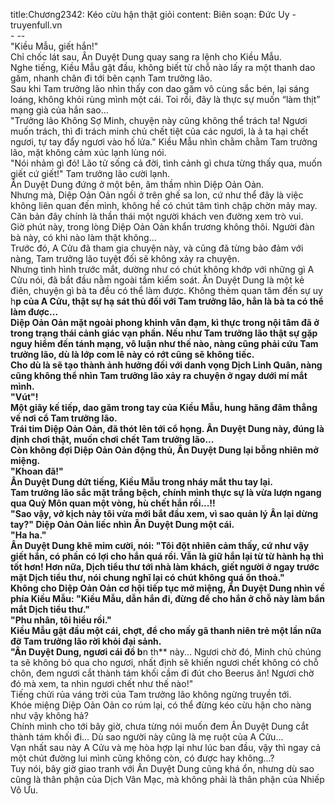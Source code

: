 title:Chương2342: Kéo cừu hận thật giỏi
content:
Biên soạn: Đức Uy - truyenfull.vn<br>- --<br>"Kiều Mẫu, giết hắn!"<br>Chỉ chốc lát sau, Ân Duyệt Dung quay sang ra lệnh cho Kiều Mẫu.<br>Nghe tiếng, Kiều Mẫu gật đầu, không biết từ chỗ nào lấy ra một thanh dao găm, nhanh chân đi tới bên cạnh Tam trưởng lão.<br>Sau khi Tam trưởng lão nhìn thấy con dao găm vô cùng sắc bén, lại sáng loáng, không khỏi rùng mình một cái. Toi rồi, đây là thực sự muốn “làm thịt” mạng già của hắn sao...<br>"Trưởng lão Không Sợ Minh, chuyện này cũng không thể trách ta! Ngươi muốn trách, thì đi trách minh chủ chết tiệt của các ngươi, là ả ta hại chết ngươi, tự tay đẩy ngươi vào hố lửa." Kiều Mẫu nhìn chằm chằm Tam trưởng lão, mặt không cảm xúc lạnh lùng nói.<br>"Nói nhảm gì đó! Lão tử sống cả đời, tình cảnh gì chưa từng thấy qua, muốn giết cứ giết!" Tam trưởng lão cười lạnh.<br>Ân Duyệt Dung đứng ở một bên, âm thầm nhìn Diệp Oản Oản.<br>Nhưng mà, Diệp Oản Oản ngồi ở trên ghế sa lon, cứ như thể đây là việc không liên quan đến mình, không hề có chút tâm tình chập chờn mảy may. Căn bản đây chính là thần thái một người khách ven đường xem trò vui.<br>Giờ phút này, trong lòng Diệp Oản Oản khẩn trương không thôi. Người đàn bà này, có khi nào làm thật không...<br>Trước đó, A Cửu đã tham gia chuyện này, và cũng đã từng bảo đảm với nàng, Tam trưởng lão tuyệt đối sẽ không xảy ra chuyện.<br>Nhưng tình hình trước mắt, dường như có chút không khớp với những gì A Cửu nói, đã bắt đầu nằm ngoài tầm kiểm soát. Ân Duyệt Dung là một kẻ điên, chuyện gì bà ta đều có thể làm được. Không thèm quan tâm đến sự uy h**p của A Cửu, thật sự hạ sát thủ đối với Tam trưởng lão, hẳn là bà ta có thể làm được...<br>Diệp Oản Oản mặt ngoài phong khinh vân đạm, kì thực trong nội tâm đã ở trong trạng thái cảnh giác vạn phần. Nếu như Tam trưởng lão thật sự gặp nguy hiểm đến tánh mạng, vô luận như thế nào, nàng cũng phải cứu Tam trưởng lão, dù là lớp com lê này có rớt cũng sẽ không tiếc.<br>Cho dù là sẽ tạo thành ảnh hưởng đối với danh vọng Dịch Linh Quân, nàng cũng không thể nhìn Tam trưởng lão xảy ra chuyện ở ngay dưới mí mắt mình.<br>"Vút"!<br>Một giây kế tiếp, dao găm trong tay của Kiều Mẫu, hung hăng đâm thẳng về nơi cổ Tam trưởng lão.<br>Trái tim Diệp Oản Oản, đã thót lên tới cổ họng. Ân Duyệt Dung này, đúng là định chơi thật, muốn chơi chết Tam trưởng lão...<br>Còn không đợi Diệp Oản Oản động thủ, Ân Duyệt Dung lại bỗng nhiên mở miệng.<br>"Khoan đã!"<br>Ân Duyệt Dung dứt tiếng, Kiều Mẫu trong nháy mắt thu tay lại.<br>Tam trưởng lão sắc mặt trắng bệch, chính mình thực sự là vừa lượn ngang qua Quỷ Môn quan một vòng, hù chết hắn rồi...!!<br>"Sao vậy, vở kịch này tôi vừa mới bắt đầu xem, vì sao quản lý Ân lại dừng tay?" Diệp Oản Oản liếc nhìn Ân Duyệt Dung một cái.<br>"Ha ha."<br>Ân Duyệt Dung khẽ mỉm cười, nói: "Tôi đột nhiên cảm thấy, cứ như vậy giết hắn, có phần có lợi cho hắn quá rồi. Vẫn là giữ hắn lại từ từ hành hạ thì tốt hơn! Hơn nữa, Dịch tiểu thư tới nhà làm khách, giết người ở ngay trước mặt Dịch tiểu thư, nói chung nghĩ lại có chút không quá ổn thoả."<br>Không cho Diệp Oản Oản cơ hội tiếp tục mở miệng, Ân Duyệt Dung nhìn về phía Kiều Mẫu: "Kiều Mẫu, dẫn hắn đi, đừng để cho hắn ở chỗ này làm bẩn mắt Dịch tiểu thư."<br>"Phu nhân, tôi hiểu rồi."<br>Kiều Mẫu gật đầu một cái, chợt, để cho mấy gã thanh niên trẻ một lần nữa đỡ Tam trưởng lão rời khỏi đại sảnh.<br>"Ân Duyệt Dung, ngươi cái đồ b**n th** này... Ngươi chờ đó, Minh chủ chúng ta sẽ không bỏ qua cho ngươi, nhất định sẽ khiến ngươi chết không có chỗ chôn, đem ngươi cắt thành tám khối cầm đi đút cho Beerus ăn! Ngươi chờ đó mà xem, ta nhìn ngươi chết như thế nào!"<br>Tiếng chửi rủa váng trời của Tam trưởng lão không ngừng truyền tới.<br>Khóe miệng Diệp Oản Oản co rúm lại, có thể đừng kéo cừu hận cho nàng như vậy không hả?<br>Chính mình cho tới bây giờ, chưa từng nói muốn đem Ân Duyệt Dung cắt thành tám khối đi... Dù sao người này cũng là mẹ ruột của A Cửu...<br>Vạn nhất sau này A Cửu và mẹ hòa hợp lại như lúc ban đầu, vậy thì ngay cả một chút đường lui mình cũng không còn, có được hay không...?<br>Tuy nói, bây giờ giao tranh với Ân Duyệt Dung cũng khá ổn, nhưng dù sao cũng là thân phận của Dịch Vân Mạc, mà không phải là thân phận của Nhiếp Vô Ưu.